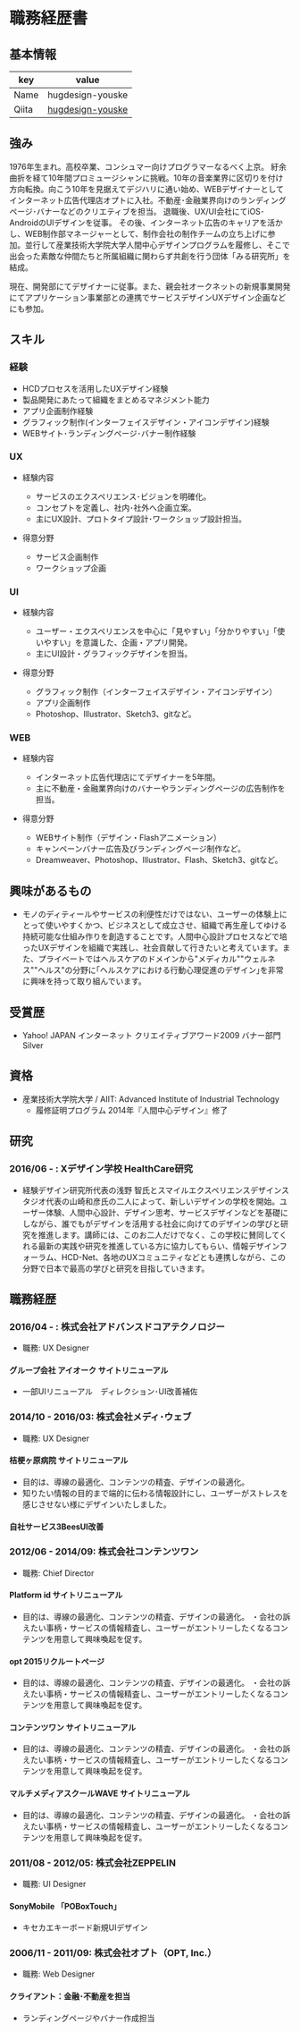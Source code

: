 # 職務経歴書

## 基本情報

|key|value|
|---|-----|
|Name|hugdesign-youske|
|Qiita|[hugdesign-youske](http://qiita.com/hugdesign-youske)|

## 強み
1976年生まれ。高校卒業、コンシュマー向けプログラマーなるべく上京。
紆余曲折を経て10年間プロミュージシャンに挑戦。10年の音楽業界に区切りを付け方向転換。向こう10年を見据えてデジハリに通い始め、WEBデザイナーとしてインターネット広告代理店オプトに入社。不動産･金融業界向けのランディングページ･バナーなどのクリエティブを担当。
退職後、UX/UI会社にてiOS･AndroidのUIデザインを従事。
その後、インターネット広告のキャリアを活かし、WEB制作部マネージャーとして、制作会社の制作チームの立ち上げに参加。並行して産業技術大学院大学人間中心デザインプログラムを履修し、そこで出会った素敵な仲間たちと所属組織に関わらず共創を行う団体「みる研究所」を結成。

現在、開発部にてデザイナーに従事。また、親会社オークネットの新規事業開発にてアプリケーション事業部との連携でサービスデザインUXデザイン企画などにも参加。

## スキル

### 経験
- HCDプロセスを活用したUXデザイン経験
- 製品開発にあたって組織をまとめるマネジメント能力
- アプリ企画制作経験
- グラフィック制作(インターフェイスデザイン・アイコンデザイン)経験
- WEBサイト･ランディングページ･バナー制作経験

### UX
- 経験内容
  - サービスのエクスペリエンス･ビジョンを明確化。
  - コンセプトを定義し、社内･社外へ企画立案。
  - 主にUX設計、プロトタイプ設計･ワークショップ設計担当。
  
- 得意分野
  - サービス企画制作
  - ワークショップ企画

### UI
- 経験内容
  - ユーザー・エクスペリエンスを中心に「見やすい」「分かりやすい」「使いやすい」を意識した、企画・アプリ開発。
  - 主にUI設計・グラフィックデザインを担当。
  
- 得意分野
  - グラフィック制作（インターフェイスデザイン・アイコンデザイン）
  - アプリ企画制作
  - Photoshop、Illustrator、Sketch3、gitなど。
  
### WEB
- 経験内容
  - インターネット広告代理店にてデザイナーを5年間。
  - 主に不動産・金融業界向けのバナーやランディングページの広告制作を担当。
  
- 得意分野
  - WEBサイト制作（デザイン・Flashアニメーション）
  - キャンペーンバナー広告及びランディングページ制作など。
  - Dreamweaver、Photoshop、Illustrator、Flash、Sketch3、gitなど。


## 興味があるもの
- モノのディティールやサービスの利便性だけではない、ユーザーの体験上にとって使いやすくかつ、ビジネスとして成立させ、組織で再生産してゆける持続可能な仕組み作りを創造することです。人間中心設計プロセスなどで培ったUXデザインを組織で実践し、社会貢献して行きたいと考えています。また、プライベートではヘルスケアのドメインから"メディカル""ウェルネス""ヘルス"の分野に｢ヘルスケアにおける行動心理促進のデザイン｣を非常に興味を持って取り組んでいます。

## 受賞歴
- Yahoo! JAPAN インターネット クリエイティブアワード2009 バナー部門 Silver

## 資格
- 産業技術大学院大学 / AIIT: Advanced Institute of Industrial Technology
  - 履修証明プログラム 2014年『人間中心デザイン』修了
  
## 研究
### 2016/06 - : Xデザイン学校 HealthCare研究
- 経験デザイン研究所代表の浅野 智氏とスマイルエクスペリエンスデザインスタジオ代表の山崎和彦氏の二人によって、新しいデザインの学校を開始。ユーザー体験、人間中心設計、デザイン思考、サービスデザインなどを基礎にしながら、誰でもがデザインを活用する社会に向けてのデザインの学びと研究を推進します。講師には、このお二人だけでなく、この学校に賛同してくれる最新の実践や研究を推進している方に協力してもらい、情報デザインフォーラム、HCD-Net、各地のUXコミュニティなどとも連携しながら、この分野で日本で最高の学びと研究を目指していきます。

## 職務経歴
### 2016/04 - : 株式会社アドバンスドコアテクノロジー
- 職務: UX Designer

#### グループ会社 アイオーク サイトリニューアル
- 一部UIリニューアル　ディレクション･UI改善補佐

### 2014/10 - 2016/03: 株式会社メディ･ウェブ
- 職務: UX Designer

#### 桔梗ヶ原病院 サイトリニューアル
- 目的は、導線の最適化、コンテンツの精査、デザインの最適化。
- 知りたい情報の目的まで端的に伝わる情報設計にし、ユーザーがストレスを感じさせない様にデザインいたしました。

#### 自社サービス3BeesUI改善

### 2012/06 - 2014/09: 株式会社コンテンツワン
- 職務: Chief Director

#### Platform id サイトリニューアル
- 目的は、導線の最適化、コンテンツの精査、デザインの最適化。 ・会社の訴えたい事柄・サービスの情報精査し、ユーザーがエントリーしたくなるコンテンツを用意して興味喚起を促す。
#### opt 2015リクルートページ
- 目的は、導線の最適化、コンテンツの精査、デザインの最適化。 ・会社の訴えたい事柄・サービスの情報精査し、ユーザーがエントリーしたくなるコンテンツを用意して興味喚起を促す。
#### コンテンツワン サイトリニューアル
- 目的は、導線の最適化、コンテンツの精査、デザインの最適化。 ・会社の訴えたい事柄・サービスの情報精査し、ユーザーがエントリーしたくなるコンテンツを用意して興味喚起を促す。
#### マルチメディアスクールWAVE サイトリニューアル
- 目的は、導線の最適化、コンテンツの精査、デザインの最適化。 ・会社の訴えたい事柄・サービスの情報精査し、ユーザーがエントリーしたくなるコンテンツを用意して興味喚起を促す。

### 2011/08 - 2012/05: 株式会社ZEPPELIN
- 職務: UI Designer
#### SonyMobile 「POBoxTouch」
- キセカエキーボード新規UIデザイン

### 2006/11 - 2011/09: 株式会社オプト（OPT, Inc.）
- 職務: Web Designer
#### クライアント：金融･不動産を担当
- ランディングページやバナー作成担当
